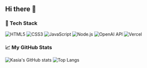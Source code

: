 ## Hi there 👋

### 🧰 Tech Stack
![HTML5](https://img.shields.io/badge/Code-HTML5-orange)
![CSS3](https://img.shields.io/badge/Style-CSS3-blue)
![JavaScript](https://img.shields.io/badge/Logic-JavaScript-yellow)
![Node.js](https://img.shields.io/badge/Backend-Node.js-green)
![OpenAI API](https://img.shields.io/badge/AI-OpenAI-black)
![Vercel](https://img.shields.io/badge/Deploy-Vercel-lightgrey)

### 📈 My GitHub Stats
![Kasia's GitHub stats](https://github-readme-stats.vercel.app/api?username=katawiecz&show_icons=true&theme=radical)
![Top Langs](https://github-readme-stats.vercel.app/api/top-langs/?username=katawiecz&layout=compact&theme=radical)


<!--
**katawiecz/katawiecz** is a ✨ _special_ ✨ repository because its `README.md` (this file) appears on your GitHub profile.

Here are some ideas to get you started:

- 🔭 I’m currently working on ...
- 🌱 I’m currently learning ...
- 👯 I’m looking to collaborate on ...
- 🤔 I’m looking for help with ...
- 💬 Ask me about ...
- 📫 How to reach me: ...
- 😄 Pronouns: ...
- ⚡ Fun fact: ...
-->
